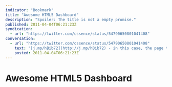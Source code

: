 ```yaml
---
indicator: "Bookmark"
title: "Awesome HTML5 Dashboard"
description: "Spoiler: The title is not a empty promise."
published: 2011-04-04T06:21:23Z
syndication:
  - url: "https://twitter.com/cssence/status/54790650801041408"
conversation:
  - url: "https://twitter.com/cssence/status/54790650801041408"
    text: "[j.mp/hBib72](http://j.mp/hBib72) - in this case, the page title “Awesome HTML5 dashboard” isn’t an empty promise"
    posted: 2011-04-04T06:21:23Z
---
```


# Awesome HTML5 Dashboard
